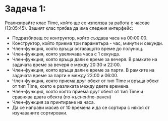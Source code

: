 # Задача 1: 
Реализирайте клас Time, който ще се използва за работа с часове (13:05:45). Вашият клас трябва да има следния интерфейс:

* Подразбиращ се контруктор, който създава часа на 00:00:00.
* Конструктор, който приема три параметъра - час, минути и секунди.
* Член-функция, която връща оставащото време до полунощ.
* Член-функция, която увеличава часа с 1 секунда.
* Член-функция, която връща дали е време за вечеря. В рамките на задачата време за вечеря е между 20:30 и 22:00.
* Член-функция, която връща дали е време за парти. В рамките на задачата време за парти е между 23:00 и 06:00.
* Член-функция, която приема друг обект от тип Time и връща обект от тип Time, което е разликата между двете времена.
* Член-функция, която която приема друг обект от тип Time и сравнява двата обекта (по-къснен/по-ранен)
* Член-функция за принтиране на часа.
* Да се направи масив от 10 времена и да се сортира с някоя от изучаваните сортировки.
